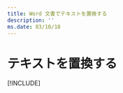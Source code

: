 ```yaml
---
title: Word 文書でテキストを置換する
description: ''
ms.date: 03/10/18
---
```



# <a name="replace-text"></a>テキストを置換する

[!INCLUDE[](../includes/word-tutorial-replace-text.md)]